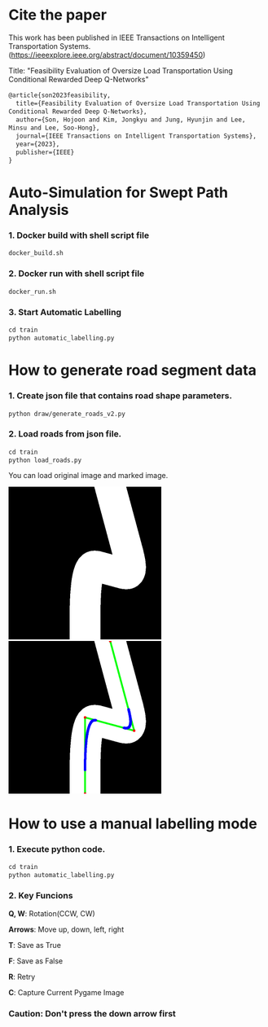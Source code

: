 # Cite the paper
This work has been published in IEEE Transactions on Intelligent Transportation Systems. (https://ieeexplore.ieee.org/abstract/document/10359450)

Title: "Feasibility Evaluation of Oversize Load Transportation Using Conditional Rewarded Deep Q-Networks"

```
@article{son2023feasibility,
  title={Feasibility Evaluation of Oversize Load Transportation Using Conditional Rewarded Deep Q-Networks},
  author={Son, Hojoon and Kim, Jongkyu and Jung, Hyunjin and Lee, Minsu and Lee, Soo-Hong},
  journal={IEEE Transactions on Intelligent Transportation Systems},
  year={2023},
  publisher={IEEE}
}
```

# Auto-Simulation for Swept Path Analysis

### 1. Docker build with shell script file 

```
docker_build.sh
```

### 2. Docker run with shell script file

```
docker_run.sh
```

### 3. Start Automatic Labelling

```
cd train
python automatic_labelling.py
```

# How to generate road segment data

### 1. Create json file that contains road shape parameters.

```
python draw/generate_roads_v2.py
```

### 2. Load roads from json file.
```
cd train
python load_roads.py
```

You can load original image and marked image.

<img src="./images/original.png" width=300 height=300></img>
<img src="./images/marked.png" width=300 height=300></img>


# How to use a manual labelling mode

### 1. Execute python code.

```
cd train
python automatic_labelling.py
```

### 2. Key Funcions

<strong>Q, W</strong>: Rotation(CCW, CW)

<strong>Arrows</strong>: Move up, down, left, right

<strong>T</strong>: Save as True

<strong>F</strong>: Save as False

<strong>R</strong>: Retry

<strong>C</strong>: Capture Current Pygame Image


### Caution: Don't press the down arrow first
